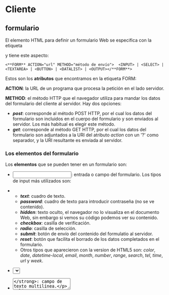# Cliente





## formulario

El elemento HTML para definir un formulario Web se especifica con la etiqueta **<FORM>** y tiene este aspecto:

```
<**FORM** ACTION="url" METHOD="método de envío">  <INPUT> | <SELECT> | <TEXTAREA> | <BUTTON> | <DATALIST> | <OUTPUT></**FORM**>
```

Estos son los **atributos** que encontramos en la etiqueta FORM:

**ACTION**: la URL de un programa que procesa la petición en el lado servidor.

**METHOD**: el método HTTP que el navegador utiliza para mandar los datos del formulario del cliente al servidor. Hay dos opciones:

- ***post***: corresponde al método POST HTTP, por el cual los datos del formulario son incluidos en el cuerpo del  formulario y son enviados al servidor. Los más habitual es elegir este  método.
- ***get***: corresponde al método GET HTTP, por el cual los datos del formulario son adjuntados a la URI del atributo *action* con un '?' como separador, y la URI resultante es enviada al servidor.

### Los elementos del formulario

Los **elementos** que se pueden tener en un formulario son:

- **<INPUT>**: entrada o campo del formulario. Los tipos de input más utilizados son:

- - ***text***: cuadro de texto.
  - ***password***: cuadro de texto para introducir contraseña (no se ve contenido).
  - ***hidden***: texto oculto, el navegador no lo visualiza en el documento Web, sin embargo si vemos su código podemos ver su contenido.
  - ***checkbox***: casilla de verificación.
  - ***radio***: casilla de selección.
  - ***submit***: botón de envío del contenido del formulatio al servidor.
  - ***reset***: botón que facilita el borrado de los datos completados en el formulario.
  - Otros tipos que aparecieron con la version de HTML5 son: *color*, *date*, *datetime-local*, *email*, *month*, *number*, *range*, *search*, *tel*, *time*, *url* y *week*.

- **<SELECT>**: lista de selección con múltiples valores.

- **<TEXTAREA>**: campo de texto multilínea.

- **<BUTTON>**: botón de acción.

- **<DATALIST>**: facilita un listado de opciones predeterminadas para un cuadro de texto.

- **<OUTPUT>**: facilita mostrar la salida a un calculo realizado en el formulario.

Al igual que la etiqueta FORM, cada uno de los elementos del formulario tiene sus propios atributos. A modo de ejemplo, estos son los más habituales del elemento <INPUT> cuadro de texto (*text*):

- *id*: identificador del elemento.
- *name*: nombre del elemento. Lo habitual es que tenga el mismo valor que el atributo "id".
- *type*: para indicar el tipo (text, password, hidden, etc).
- *required*: indica si es imprescindible poner información en  el campo, se pone en el campo sólo la palabra "required" (tambien es  posible escribiendo required="true").
- *placeholder*: da información del dato que se espera  introduzca el usuario (aparece en el cuadro de texto hasta que el  usuario hace click en él).
- *size*: tamaño del cuadro de texto.
- *maxlength*: longitud máxima del texto.
- *value*: para inicializar con dicho valor el cuadro de texto.

Mas información en [W3C Forms](https://www.w3.org/html/wiki/Elements/form).







Vamos a continuar con nuestra **aplicación web que simula una Red Social**.

En ella vamos a incluir enseguida el formulario [login.html](https://courses.edx.org/asset-v1:UAMx+WebApp+1T2019a+type@asset+block/login.html), pero primero vamos a analizar las partes más importantes que tiene este código en relación con el formulario:

<form action="processLogin" method="post" name="login">    <label for="email">Email</label>    <div class="inputs">        <input id="email" name="email" required="true" placeholder="Email" size="80" type="text" value=""/>    </div>    <label for="passwd">Password</label>    <div class="inputs">        <input id="passwd" name="passwd" required="true" placeholder="Password" size="80" type="password" value=""/>    </div>    <label for="remember_me">        <input id="remember_me" name="remember_me" type="checkbox" value="y"/>        Remember Me    </label>    <div class="inputs">        <input id="login_submit" name="login_submit" type="submit" value="Log In"/>    </div></form>

1. Se indica en el elemento FORM que será procesado el formulario por "**processLogin**". Coincide con el nombre de una función en el fichero server.py que  precisamente hace un procesado sencillo del formulario que recibe (por  ahora imprime los datos recibidos en un documento web). Más adelante te  explicaremos los detalles de este fichero server.py; por ahora,  utilízalo como se te indica en el vídeo.
2. Se indica que el método de envío es **POST HTTP**.
3. El formulario tiene dos campos para entrada de texto (cuadro de texto): "**email**" (email del usuario en la red social), "**passwd**" (password o contraseña). También tiene una casilla de verificación o *checkbox* "**remember_me**" para indicar si se desea recordar la contraseña.
4. Para cada campo del formulario se pone el nombre en un elemento del tipo ***label\***. Esto será útil cuando demos enseguida formato con CSS.
5. Los campos usuario y contraseña no pueden estar vacíos, por ello se especifica el atributo "*required=true*" en ambos.
6. Para ayudar al usuario de la Red Social se describe para cada campo la información a escribir con el atributo "*placeholder*" del formulario.
7. Cada campo del formulario tiene atributo *id* con el mismo valor que el atributo *name*.
8. Cada campo del formulario está dentro de una división de clase llamada *inputs*. Veremos la utilidad de esto cuando demos formato con CSS.
